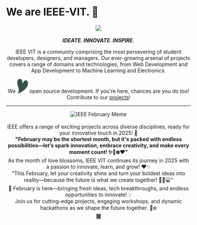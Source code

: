 # We are IEEE-VIT. 🚀

<p align="center">
  <img src="https://github.com/IEEE-VIT/.github/blob/main/profile/IEEE%20Space.png">
</p>

<p align="center">
  <b><i>IDEATE. INNOVATE. INSPIRE.</i></b>
</p>

<p align="center">
  IEEE VIT is a community comprising the most persevering of student developers, designers, and managers. Our ever-growing arsenal of projects covers a range of domains and technologies, from Web Development and App Development to Machine Learning and Electronics. 
</p>
<p align="center">
  We <img src = "path24.png" alt = "Heart" style = "width: 30px ;rotate: -5deg"> open source development. If you're here, chances are you do too! Contribute to our <a href="https://github.com/orgs/IEEE-VIT/repositories">projects</a>!
</p>

-----------------------------------------------------------------

<div align="center">
  <img src="https://github.com/jhwach/.github/blob/main/profile/feb.jpeg" alt="IEEE February Meme" style="width: 50%; height: auto;">
  <br><br>IEEE offers a range of exciting projects across diverse disciplines, ready for your innovative touch in 2025! 🥳
</div>

<div align="center">
<b> "February may be the shortest month, but it's packed with endless possibilities—let’s spark innovation, embrace creativity, and make every moment count! ✨🚀❄️❤️"</b></div>

<div align="center">
  As the month of love blossoms, IEEE VIT continues its journey in 2025 with a passion to innovate, learn, and grow! ❤️✨  
  <br>"This February, let your creativity shine and turn your boldest ideas into reality—because the future is what we create together! 🚀💡💻"
</div>

<div align="center">
  🌟 February is here—bringing fresh ideas, tech breakthroughs, and endless opportunities to innovate! 💡  
  <br>Join us for cutting-edge projects, engaging workshops, and dynamic hackathons as we shape the future together. 🚀❄️  
</div>



<div align="center">
  <a href="https://www.youtube.com/watch?v=QGJuMBdaqIw" target="_blank">🎆</a>
</div>
